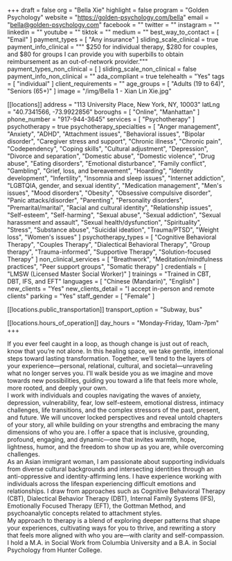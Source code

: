 +++
draft = false
org = "Bella Xie"
highlight = false
program = "Golden Psychology"
website = "https://golden-psychology.com/bella"
email = "bella@golden-psychology.com"
facebook = ""
twitter = ""
instagram = ""
linkedin = ""
youtube = ""
tiktok = ""
medium = ""
best_way_to_contact = [ "Email" ]
payment_types = [ "Any insurance" ]
sliding_scale_clinical = true
payment_info_clinical = """
$250 for individual therapy, $280 for couples, and $80 for groups
I can provide you with superbills to obtain reimbursement as an out-of-network provider."""
payment_types_non_clinical = [ ]
sliding_scale_non_clinical = false
payment_info_non_clinical = ""
ada_compliant = true
telehealth = "Yes"
tags = [ "individual" ]
client_requirements = ""
age_groups = [ "Adults (19 to 64)", "Seniors (65+)" ]
image = "/img/Bella 1 - Xian Lin Xie.jpg"

[[locations]]
address = "113 University Place, New York, NY, 10003"
latLng = "40.7341566, -73.9922856"
boroughs = [ "Online", "Manhattan" ]
phone_number = "917-944-3645"
services = [ "Psychotherapy" ]
psychotherapy = true
psychotherapy_specialties = [
  "Anger management",
  "Anxiety",
  "ADHD",
  "Attachment issues",
  "Behavioral issues",
  "Bipolar disorder",
  "Caregiver stress and support",
  "Chronic illness",
  "Chronic pain",
  "Codependency",
  "Coping skills",
  "Cultural adjustment",
  "Depression",
  "Divorce and separation",
  "Domestic abuse",
  "Domestic violence",
  "Drug abuse",
  "Eating disorders",
  "Emotional disturbance",
  "Family conflict",
  "Gambling",
  "Grief, loss, and bereavement",
  "Hoarding",
  "Identity development",
  "Infertility",
  "Insomnia and sleep issues",
  "Internet addiction",
  "LGBTQIA, gender, and sexual identity",
  "Medication management",
  "Men's issues",
  "Mood disorders",
  "Obesity",
  "Obsessive compulsive disorder",
  "Panic attacks/disorder",
  "Parenting",
  "Personality disorders",
  "Premarital/marital",
  "Racial and cultural identity",
  "Relationship issues",
  "Self-esteem",
  "Self-harming",
  "Sexual abuse",
  "Sexual addiction",
  "Sexual harassment and assault",
  "Sexual health/dysfunction",
  "Spirituality",
  "Stress",
  "Substance abuse",
  "Suicidal ideation",
  "Trauma/PTSD",
  "Weight loss",
  "Women's issues"
]
psychotherapy_types = [
  "Cognitive Behavioral Therapy",
  "Couples Therapy",
  "Dialectical Behavioral Therapy",
  "Group therapy",
  "Trauma-informed",
  "Supportive Therapy",
  "Solution-focused Therapy"
]
non_clinical_services = [
  "Breathwork",
  "Meditation/mindfulness practices",
  "Peer support groups",
  "Somatic therapy"
]
credentials = [ "LMSW (Licensed Master Social Worker)" ]
trainings = "Trained in CBT, DBT, IFS, and EFT"
languages = [ "Chinese (Mandarin)", "English" ]
new_clients = "Yes"
new_clients_detail = "I accept in-person and remote clients"
parking = "Yes"
staff_gender = [ "Female" ]

  [[locations.public_transportation]]
  transport_option = "Subway, bus"

  [[locations.hours_of_operation]]
  day_hours = "Monday-Friday, 10am-7pm"
+++


If you ever feel caught in a loop, as though change is just out of reach, know that you’re not alone. In this healing space, we take gentle, intentional steps toward lasting transformation. Together, we’ll tend to the layers of your experience—personal, relational, cultural, and societal—unraveling what no longer serves you. I’ll walk beside you as we imagine and move towards new possibilities, guiding you toward a life that feels more whole, more rooted, and deeply your own. <br>
I work with individuals and couples navigating the waves of anxiety, depression, vulnerability, fear, low self-esteem, emotional distress, intimacy challenges, life transitions, and the complex stressors of the past, present, and future. We will uncover locked perspectives and reveal untold chapters of your story, all while building on your strengths and embracing the many dimensions of who you are. I offer a space that is inclusive, grounding, profound, engaging, and dynamic—one that invites warmth, hope, lightness, humor, and the freedom to show up as you are, while overcoming challenges. <br>
As an Asian immigrant woman, I am passionate about supporting individuals from diverse cultural backgrounds and intersecting identities through an anti-oppressive and identity-affirming  lens. I have experience working with individuals across the lifespan experiencing difficult emotions and relationships. I draw from approaches such as Cognitive Behavioral Therapy (CBT), Dialectical Behavior Therapy (DBT), Internal Family Systems (IFS), Emotionally Focused Therapy (EFT), the Gottman Method, and psychoanalytic concepts related to attachment styles. <br>
My approach to therapy is a blend of exploring deeper patterns that shape your experiences, cultivating ways for you to thrive, and rewriting a story that feels more aligned with who you are—with clarity and self-compassion. <br>
I hold a M.A. in Social Work from Columbia University and a B.A. in Social Psychology from Hunter College. <br>
